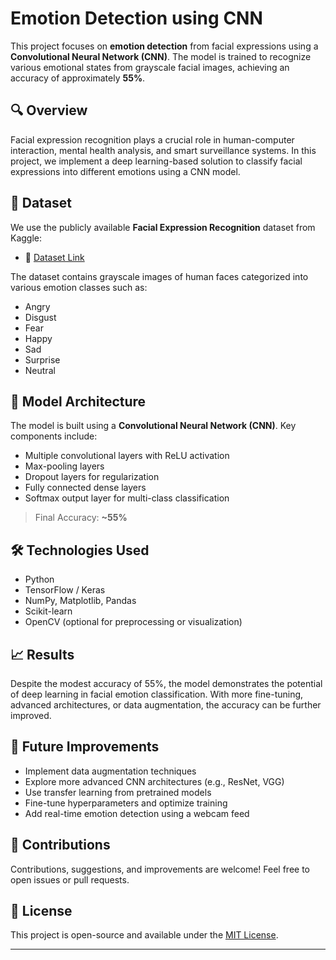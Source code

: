 # Emotion Detection using CNN

This project focuses on **emotion detection** from facial expressions using a **Convolutional Neural Network (CNN)**. The model is trained to recognize various emotional states from grayscale facial images, achieving an accuracy of approximately **55%**.

## 🔍 Overview

Facial expression recognition plays a crucial role in human-computer interaction, mental health analysis, and smart surveillance systems. In this project, we implement a deep learning-based solution to classify facial expressions into different emotions using a CNN model.

## 📂 Dataset

We use the publicly available **Facial Expression Recognition** dataset from Kaggle:

- 📎 [Dataset Link](https://www.kaggle.com/datasets/nicolejyt/facialexpressionrecognition)

The dataset contains grayscale images of human faces categorized into various emotion classes such as:
- Angry
- Disgust
- Fear
- Happy
- Sad
- Surprise
- Neutral

## 🧠 Model Architecture

The model is built using a **Convolutional Neural Network (CNN)**. Key components include:

- Multiple convolutional layers with ReLU activation
- Max-pooling layers
- Dropout layers for regularization
- Fully connected dense layers
- Softmax output layer for multi-class classification

> Final Accuracy: **~55%**

## 🛠️ Technologies Used

- Python
- TensorFlow / Keras
- NumPy, Matplotlib, Pandas
- Scikit-learn
- OpenCV (optional for preprocessing or visualization)

## 📈 Results

Despite the modest accuracy of 55%, the model demonstrates the potential of deep learning in facial emotion classification. With more fine-tuning, advanced architectures, or data augmentation, the accuracy can be further improved.

## 🚀 Future Improvements

- Implement data augmentation techniques
- Explore more advanced CNN architectures (e.g., ResNet, VGG)
- Use transfer learning from pretrained models
- Fine-tune hyperparameters and optimize training
- Add real-time emotion detection using a webcam feed

## 🤝 Contributions

Contributions, suggestions, and improvements are welcome! Feel free to open issues or pull requests.

## 📄 License

This project is open-source and available under the [MIT License](LICENSE).

---

